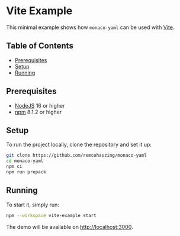 # Vite Example

This minimal example shows how `monaco-yaml` can be used with [Vite](https://vitejs.dev).

## Table of Contents

- [Prerequisites](#prerequisites)
- [Setup](#setup)
- [Running](#running)

## Prerequisites

- [NodeJS](https://nodejs.org) 16 or higher
- [npm](https://github.com/npm/cli) 8.1.2 or higher

## Setup

To run the project locally, clone the repository and set it up:

```sh
git clone https://github.com/remcohaszing/monaco-yaml
cd monaco-yaml
npm ci
npm run prepack
```

## Running

To start it, simply run:

```sh
npm --workspace vite-example start
```

The demo will be available on <http://localhost:3000>.
